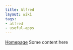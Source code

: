 ```yaml
---
title: Alfred
layout: wiki
tags:
- alfred
- useful-apps
---
```


[Homepage](https://www.alfredapp.com/)
Some content here
